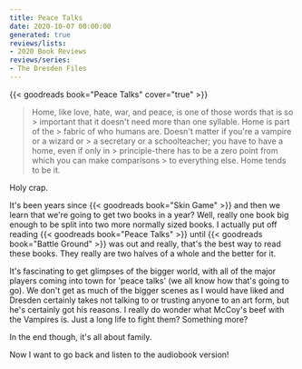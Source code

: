 ```yaml
---
title: Peace Talks
date: 2020-10-07 00:00:00
generated: true
reviews/lists:
- 2020 Book Reviews
reviews/series:
- The Dresden Files
---
```

{{< goodreads book="Peace Talks" cover="true" >}}

> Home, like love, hate, war, and peace, is one of those words that is so > important that it doesn't need more than one syllable. Home is part of the > fabric of who humans are. Doesn't matter if you're a vampire or a wizard or > a secretary or a schoolteacher; you have to have a home, even if only in > principle-there has to be a zero point from which you can make comparisons > to everything else. Home tends to be it.

Holy crap.  

<!--more-->

It's been years since {{< goodreads book="Skin Game" >}} and then we learn that we're going to get two books in a year? Well, really one book big enough to be split into two more normally sized books. I actually put off reading {{< goodreads book="Peace Talks" >}} until {{< goodreads book="Battle Ground" >}} was out and really, that's the best way to read these books. They really are two halves of a whole and the better for it.  

It's fascinating to get glimpses of the bigger world, with all of the major players coming into town for 'peace talks' (we all know how that's going to go). We don't get as much of the bigger scenes as I would have liked and Dresden certainly takes not talking to or trusting anyone to an art form, but he's certainly got his reasons. I really do wonder what McCoy's beef with the Vampires is. Just a long life to fight them? Something more?  

In the end though, it's all about family.  

Now I want to go back and listen to the audiobook version!


